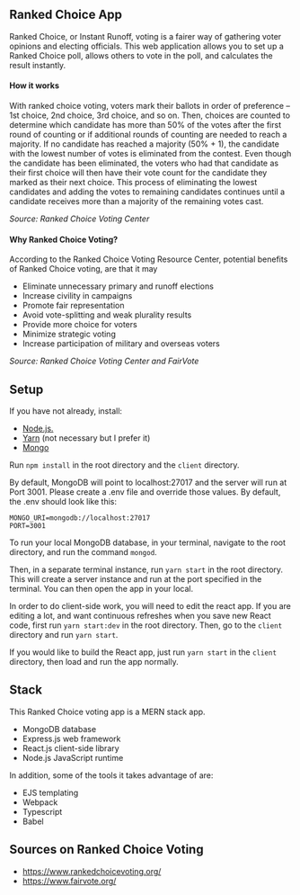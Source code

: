 ## Ranked Choice App

Ranked Choice, or Instant Runoff, voting is a fairer way of gathering voter opinions and electing officials. This web application allows you to set up a Ranked Choice poll, allows others to vote in the poll, and calculates the result instantly.

#### How it works

With ranked choice voting, voters mark their ballots in order of preference – 1st choice, 2nd choice, 3rd choice, and so on. Then, choices are counted to determine which candidate has more than 50% of the votes after the first round of counting or if additional rounds of counting are needed to reach a majority. If no candidate has reached a majority (50% + 1), the candidate with the lowest number of votes is eliminated from the contest. Even though the candidate has been eliminated, the voters who had that candidate as their first choice will then have their vote count for the candidate they marked as their next choice. This process of eliminating the lowest candidates and adding the votes to remaining candidates continues until a candidate receives more than a majority of the remaining votes cast.

*Source: Ranked Choice Voting Center*

#### Why Ranked Choice Voting?

According to the Ranked Choice Voting Resource Center, potential benefits of Ranked Choice voting, are that it may

- Eliminate unnecessary primary and runoff elections
- Increase civility in campaigns
- Promote fair representation
- Avoid vote-splitting and weak plurality results
- Provide more choice for voters
- Minimize strategic voting
- Increase participation of military and overseas voters

*Source: Ranked Choice Voting Center and FairVote*
  
## Setup

If you have not already, install:
 - [Node.js.](https://nodejs.org/en/)
 - [Yarn](https://classic.yarnpkg.com/en/docs/install/) (not necessary but I prefer it)
 - [Mongo](https://www.mongodb.com/download-center/community)

Run `npm install` in the root directory and the `client` directory.

By default, MongoDB will point to localhost:27017 and the server will run at Port 3001. Please create a .env file and override those values. By default, the .env should look like this:

```
MONGO_URI=mongodb://localhost:27017
PORT=3001
```

To run your local MongoDB database, in your terminal, navigate to the root directory, and run the command `mongod`.

Then, in a separate terminal instance, run `yarn start` in the root directory. This will create a server instance and run at the port specified in the terminal. You can then open the app in your local.

In order to do client-side work, you will need to edit the react app. If you are editing a lot, and want continuous refreshes when you save new React code, first run `yarn start:dev` in the root directory. Then, go to the `client` directory and run `yarn start`. 

If you would like to build the React app, just run `yarn start` in the `client` directory, then load and run the app normally.

## Stack

This Ranked Choice voting app is a MERN stack app.

- MongoDB database
- Express.js web framework
- React.js client-side library
- Node.js JavaScript runtime

In addition, some of the tools it takes advantage of are:
- EJS templating
- Webpack
- Typescript
- Babel

## Sources on Ranked Choice Voting
- https://www.rankedchoicevoting.org/
- https://www.fairvote.org/